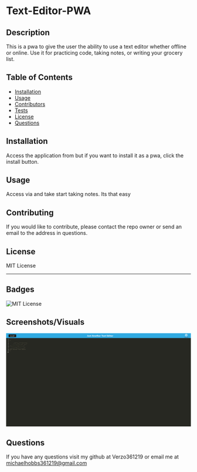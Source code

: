 # Text-Editor-PWA

## Description

This is a pwa to give the user the ability to use a text editor whether offline or online. Use it for practicing code, taking notes, or writing your grocery list.

## Table of Contents

- [Installation](#installation)
- [Usage](#usage)
- [Contributors](#contributors)
- [Tests](#tests)
- [License](#license)
- [Questions](#questions)

## Installation

Access the application from but if you want to install it as a pwa, click the install button.

## Usage

Access via and take start taking notes. Its that easy

## Contributing

If you would like to contribute, please contact the repo owner or send an email to the address in questions.

## License

MIT License

---

## Badges

![MIT License](https://img.shields.io/badge/license-MIT%20License-green)

## Screenshots/Visuals

![App Screenshot](/client/src/images/screenshot.png)

## Questions

If you have any questions visit my github at Verzo361219 or email me at michaelhobbs361219@gmail.com
